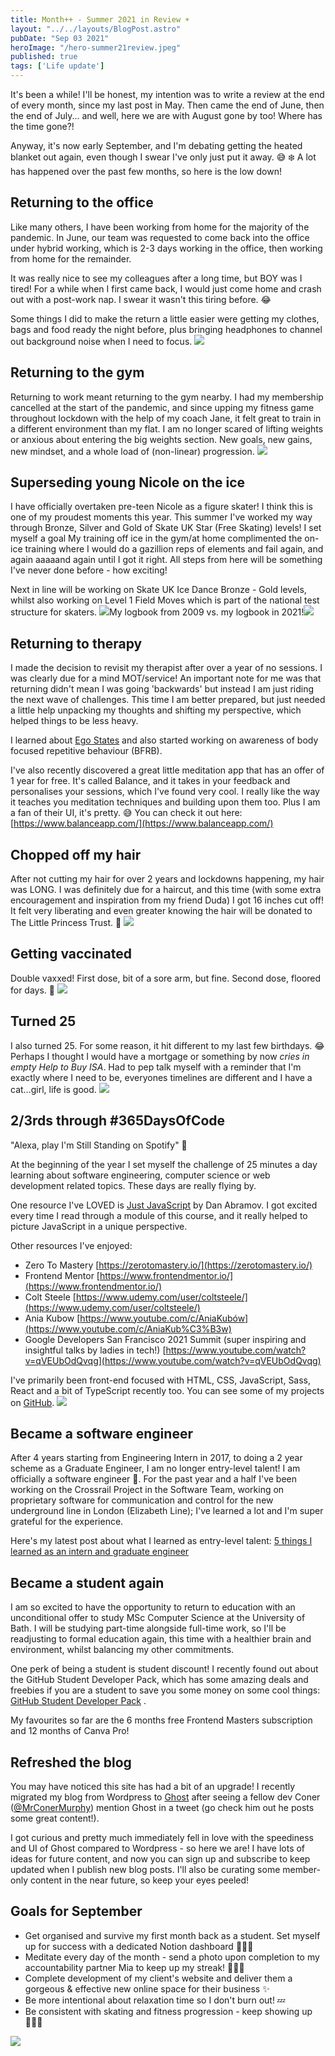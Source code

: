```yaml
---
title: Month++ - Summer 2021 in Review ☀️
layout: "../../layouts/BlogPost.astro"
pubDate: "Sep 03 2021"
heroImage: "/hero-summer21review.jpeg"
published: true
tags: ['Life update']
---
```


It's been a while! I'll be honest, my intention was to write a review at the end of every month, since my last post in May. Then came the end of June, then the end of July... and well, here we are with August gone by too! Where has the time gone?!

Anyway, it's now early September, and I'm debating getting the heated blanket out again, even though I swear I've only just put it away. 😅 ❄️ A lot has happened over the past few months, so here is the low down!

## Returning to the office

Like many others, I have been working from home for the majority of the pandemic. In June, our team was requested to come back into the office under hybrid working, which is 2-3 days working in the office, then working from home for the remainder.

It was really nice to see my colleagues after a long time, but BOY was I tired! For a while when I first came back, I would just come home and crash out with a post-work nap. I swear it wasn't this tiring before. 😂

Some things I did to make the return a little easier were getting my clothes, bags and food ready the night before, plus bringing headphones to channel out background noise when I need to focus.
![](__GHOST_URL__/content/images/2021/09/Screenshot_20210904-184509_Photos.jpg)
## Returning to the gym

Returning to work meant returning to the gym nearby. I had my membership cancelled at the start of the pandemic, and since upping my fitness game throughout lockdown with the help of my coach Jane, it felt great to train in a different environment than my flat. I am no longer scared of lifting weights or anxious about entering the big weights section. New goals, new gains, new mindset, and a whole load of (non-linear) progression.
![](__GHOST_URL__/content/images/2021/09/Screenshot_20210902-212659_Gallery.jpg)
## Superseding young Nicole on the ice

I have officially overtaken pre-teen Nicole as a figure skater! I think this is one of my proudest moments this year. This summer I've worked my way through Bronze, Silver and Gold of Skate UK Star (Free Skating) levels! I set myself a goal My training off ice in the gym/at home complimented the on-ice training where I would do a gazillion reps of elements and fail again, and again aaaaand again until I got it right. All steps from here will be something I've never done before - how exciting!

Next in line will be working on Skate UK Ice Dance Bronze - Gold levels, whilst also working on Level 1 Field Moves which is part of the national test structure for skaters.
![](__GHOST_URL__/content/images/2021/09/20210904_071540.jpg)My logbook from 2009 vs. my logbook in 2021!![](__GHOST_URL__/content/images/2021/09/Screenshot_20210904-184942_Gallery.jpg)
## Returning to therapy

I made the decision to revisit my therapist after over a year of no sessions. I was clearly due for a mind MOT/service! An important note for me was that returning didn't mean I was going 'backwards' but instead I am just riding the next wave of challenges. This time I am better prepared, but just needed a little help unpacking my thoughts and shifting my perspective, which helped things to be less heavy.

I learned about [Ego States](https://counsellingtutor.com/counselling-approaches/transactional-analysis/what-are-ego-states/) and also started working on awareness of body focused repetitive behaviour (BFRB).

I've also recently discovered a great little meditation app that has an offer of 1 year for free. It's called Balance, and it takes in your feedback and personalises your sessions, which I've found very cool. I really like the way it teaches you meditation techniques and building upon them too. Plus I am a fan of their UI, it's pretty. 😅 You can check it out here: [https://www.balanceapp.com/](https://www.balanceapp.com/)

## Chopped off my hair

After not cutting my hair for over 2 years and lockdowns happening, my hair was LONG. I was definitely due for a haircut, and this time (with some extra encouragement and inspiration from my friend Duda) I got 16 inches cut off! It felt very liberating and even greater knowing the hair will be donated to The Little Princess Trust. 🥰
![](__GHOST_URL__/content/images/2021/09/Screenshot_20210904-184027_Photos-1.jpg)
## Getting vaccinated

Double vaxxed! First dose, bit of a sore arm, but fine. Second dose, floored for days. 🥴
![](__GHOST_URL__/content/images/2021/09/Screenshot_20210902-213457_Photos.jpg)
## Turned 25

I also turned 25. For some reason, it hit different to my last few birthdays. 😂 Perhaps I thought I would have a mortgage or something by now *cries in empty Help to Buy ISA*. Had to pep talk myself with a reminder that I'm exactly where I need to be, everyones timelines are different and I have a cat...girl, life is good.
![](__GHOST_URL__/content/images/2021/09/Screenshot_20210904-184135_Photos.jpg)
## 2/3rds through #365DaysOfCode

"Alexa, play I'm Still Standing on Spotify" 🎵

At the beginning of the year I set myself the challenge of 25 minutes a day learning about software engineering, computer science or web development related topics. These days are really flying by.

One resource I've LOVED is [Just JavaScript](https://justjavascript.com/)  by Dan Abramov. I got excited every time I read through a module of this course, and it really helped to picture JavaScript in a unique perspective.

Other resources I've enjoyed:

- Zero To Mastery [https://zerotomastery.io/](https://zerotomastery.io/)
- Frontend Mentor  [https://www.frontendmentor.io/](https://www.frontendmentor.io/)
- Colt Steele [https://www.udemy.com/user/coltsteele/](https://www.udemy.com/user/coltsteele/)
- Ania Kubow [https://www.youtube.com/c/AniaKubów](https://www.youtube.com/c/AniaKub%C3%B3w)
- Google Developers San Francisco 2021 Summit (super inspiring and insightful talks by ladies in tech!) [https://www.youtube.com/watch?v=qVEUbOdQvqg](https://www.youtube.com/watch?v=qVEUbOdQvqg)

I've primarily been front-end focused with HTML, CSS, JavaScript, Sass, React and a bit of TypeScript recently too. You can see some of my projects on [GitHub](https://github.com/nicoleanalisecox).
![](__GHOST_URL__/content/images/2021/09/Screenshot_20210904-184603_Photos.jpg)
## Became a software engineer

After 4 years starting from Engineering Intern in 2017, to doing a 2 year scheme as a Graduate Engineer, I am no longer entry-level talent! I am officially a software engineer 🥺. For the past year and a half I've been working on the Crossrail Project in the Software Team, working on proprietary software for communication and control for the new underground line in London (Elizabeth Line); I've learned a lot and I'm super grateful for the experience.

Here's my latest post about what I learned as entry-level talent: [5 things I learned as an intern and graduate engineer](https://nicoleanalisecox.com/5-things-i-learned-as-an-intern-and-graduate-engineer/)

## Became a student again

I am so excited to have the opportunity to return to education with an unconditional offer to study MSc Computer Science at the University of Bath. I will be studying part-time alongside full-time work, so I'll be readjusting to formal education again, this time with a healthier brain and environment, whilst balancing my other commitments.

One perk of being a student is student discount! I recently found out about the GitHub Student Developer Pack, which has some amazing deals and freebies if you are a student to save you some money on some cool things: [GitHub Student Developer Pack](https://education.github.com/pack) .

My favourites so far are the 6 months free Frontend Masters subscription and 12 months of Canva Pro!

## Refreshed the blog

You may have noticed this site has had a bit of an upgrade! I recently migrated my blog from Wordpress to [Ghost](https://ghost.org/) after seeing a fellow dev Coner ([@MrConerMurphy](https://twitter.com/MrConerMurphy)) mention Ghost in a tweet (go check him out he posts some great content!).

I got curious and pretty much immediately fell in love with the speediness and UI of Ghost compared to Wordpress - so here we are! I have lots of ideas for future content, and now you can sign up and subscribe to keep updated when I publish new blog posts. I'll also be curating some member-only content in the near future, so keep your eyes peeled!

## Goals for September

- Get organised and survive my first month back as a student. Set myself up for success with a dedicated Notion dashboard 👩🏻‍🎓
- Meditate every day of the month - send a photo upon completion to my accountability partner Mia to keep up my streak! 🧘🏻‍♀️
- Complete development of my client's website and deliver them a gorgeous & effective new online space for their business ✨
- Be more intentional about relaxation time so I don't burn out! 💤
- Be consistent with skating and fitness progression - keep showing up 🏋🏻‍♀️

![](https://img.buymeacoffee.com/button-api/?text=Buy%20me%20a%20coffee&amp;emoji=%F0%9F%8C%B8&amp;slug=nicoleac&amp;button_colour=BD5FFF&amp;font_colour=ffffff&amp;font_family=Inter&amp;outline_colour=000000&amp;coffee_colour=FFDD00)
